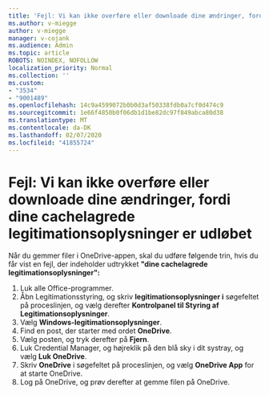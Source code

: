 ```yaml
---
title: 'Fejl: Vi kan ikke overføre eller downloade dine ændringer, fordi dine cachelagrede legitimationsoplysninger er udløbet'
ms.author: v-miegge
author: v-miegge
manager: v-cojank
ms.audience: Admin
ms.topic: article
ROBOTS: NOINDEX, NOFOLLOW
localization_priority: Normal
ms.collection: ''
ms.custom:
- "3534"
- "9001489"
ms.openlocfilehash: 14c9a4599072b0b0d3af50338fdb0a7cf0d474c9
ms.sourcegitcommit: 1e66f4850b0f06db1d1be82dc97f849abca80d38
ms.translationtype: MT
ms.contentlocale: da-DK
ms.lasthandoff: 02/07/2020
ms.locfileid: "41855724"
---
```

# <a name="error-we-cant-upload-or-download-your-changes-because-your-cached-credentials-have-expired"></a>Fejl: Vi kan ikke overføre eller downloade dine ændringer, fordi dine cachelagrede legitimationsoplysninger er udløbet

Når du gemmer filer i OneDrive-appen, skal du udføre følgende trin, hvis du får vist en fejl, der indeholder udtrykket **"dine cachelagrede legitimationsoplysninger":**

1. Luk alle Office-programmer.
1. Åbn Legitimationsstyring, og skriv **legitimationsoplysninger i** søgefeltet på proceslinjen, og vælg derefter **Kontrolpanel til Styring af Legitimationsoplysninger**.
1. Vælg **Windows-legitimationsoplysninger**.
1. Find en post, der starter med ordet **OneDrive**.
1. Vælg posten, og tryk derefter på **Fjern**.
1. Luk Credential Manager, og højreklik på den blå sky i dit systray, og vælg **Luk OneDrive**.
1. Skriv **OneDrive** i søgefeltet på proceslinjen, og vælg **OneDrive App** for at starte OneDrive.
1. Log på OneDrive, og prøv derefter at gemme filen på OneDrive.
